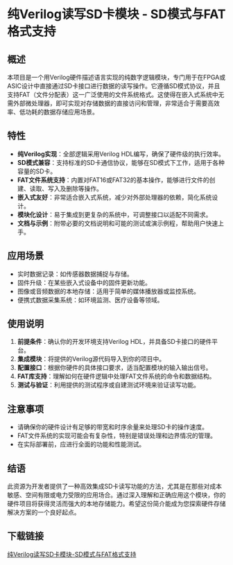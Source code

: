 # 纯Verilog读写SD卡模块 - SD模式与FAT格式支持

## 概述

本项目是一个用Verilog硬件描述语言实现的纯数字逻辑模块，专门用于在FPGA或ASIC设计中直接通过SD卡接口进行数据的读写操作。它遵循SD模式协议，并且支持FAT（文件分配表）这一广泛使用的文件系统格式。这使得在嵌入式系统中无需外部微处理器，即可实现对存储数据的直接访问和管理，非常适合于需要高效率、低功耗的数据存储应用场景。

## 特性

- **纯Verilog实现**：全部逻辑采用Verilog HDL编写，确保了硬件级的执行效率。
- **SD模式兼容**：支持标准的SD卡通信协议，能够在SD模式下工作，适用于各种容量的SD卡。
- **FAT文件系统支持**：内置对FAT16或FAT32的基本操作，能够进行文件的创建、读取、写入及删除等操作。
- **嵌入式友好**：非常适合嵌入式系统，减少对外部处理器的依赖，简化系统设计。
- **模块化设计**：易于集成到更复杂的系统中，可调整接口以适配不同需求。
- **文档与示例**：附带必要的文档说明和可能的测试或演示例程，帮助用户快速上手。

## 应用场景

- 实时数据记录：如传感器数据捕捉与存储。
- 固件升级：在某些嵌入式设备中的固件更新功能。
- 图像或音频数据的本地存储：适用于简单的媒体播放器或监控系统。
- 便携式数据采集系统：如环境监测、医疗设备等领域。

## 使用说明

1. **前提条件**：确认你的开发环境支持Verilog HDL，并具备SD卡接口的硬件平台。
2. **集成模块**：将提供的Verilog源代码导入到你的项目中。
3. **配置接口**：根据你硬件的具体接口要求，适当配置模块的输入输出信号。
4. **FAT库支持**：理解如何在硬件逻辑中处理FAT文件系统的命令和数据结构。
5. **测试与验证**：利用提供的测试程序或自建测试环境来验证读写功能。

## 注意事项

- 请确保你的硬件设计有足够的带宽和时序余量来处理SD卡的操作速度。
- FAT文件系统的实现可能会有复杂性，特别是错误处理和边界情况的管理。
- 在实际部署前，应进行全面的功能和性能测试。

## 结语

此资源为开发者提供了一种高效集成SD卡读写功能的方法，尤其是在那些对成本敏感、空间有限或电力受限的应用场合。通过深入理解和正确应用这个模块，你的硬件项目将获得灵活而强大的本地存储能力。希望这份简介能成为您探索硬件存储解决方案的一个良好起点。

## 下载链接

[纯Verilog读写SD卡模块-SD模式与FAT格式支持](https://pan.quark.cn/s/48ef027c0e87)